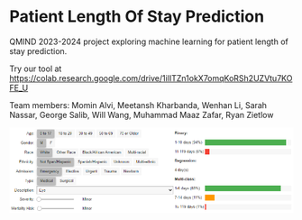 # Patient Length Of Stay Prediction
QMIND 2023-2024 project exploring machine learning for patient length of stay prediction.

Try our tool at https://colab.research.google.com/drive/1ilITZn1okX7omqKoRSh2UZVtu7KOFE_U

Team members: Momin Alvi, Meetansh Kharbanda, Wenhan Li, Sarah Nassar, George Salib, Will Wang, Muhammad Maaz Zafar, Ryan Zietlow

![alt text](https://github.com/S-N-2019/PatientLengthOfStayPrediction/blob/main/UserInterface.png?raw=True)
